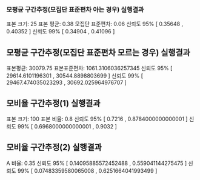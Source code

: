 ### 모평균 구간추정(모집단 표준편차 아는 경우) 실행결과

표본 크기: 25
표본 평균: 0.38
모집단 표준편차: 0.06
신뢰도 95% [ 0.35648 , 0.40352 ]
신뢰도 99% [ 0.34904 , 0.41096 ]

## 모평균 구간추정(모집단 표준편차 모르는 경우) 실행결과

표본평균: 30079.75 표본표준편차: 1061.3106036257345
신뢰도 95% [ 29614.6101196301 , 30544.8898803699 ]
신뢰도 99% [ 29467.474035023293 , 30692.025964976707 ]

## 모비율 구간추정(1) 실행결과

표본 크기: 100
표본 비율: 0.8
신뢰도 95% [ 0.7216 , 0.8784000000000001 ]
신뢰도 99% [ 0.6968000000000001 , 0.9032 ]

## 모비율 구간추정(2) 실행결과

A 비율: 0.35
신뢰도 95% [ 0.14095885572452488 , 0.559041144275475 ]
신뢰도 99% [ 0.07483359580065008 , 0.6251664041993499 ]
